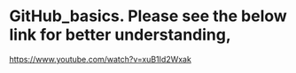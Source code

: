 # GitHub_basics. Please see the below link for better understanding,

https://www.youtube.com/watch?v=xuB1Id2Wxak
